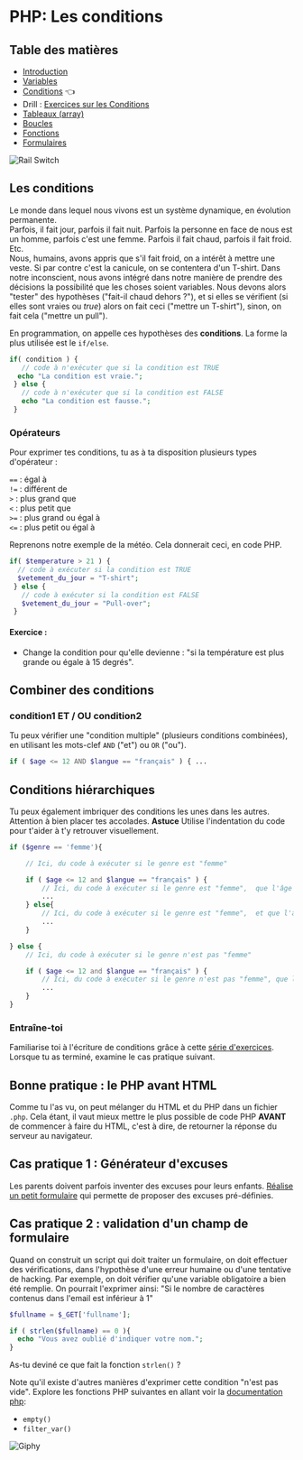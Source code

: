 # PHP: Les conditions

## Table des matières

- [Introduction](php-introduction.md)  
- [Variables](php-variables.md)  
- [Conditions](php-conditions.md) :point_left:
- Drill : [Exercices sur les Conditions](php-exercices-conditions.md)
- [Tableaux (array)](php-array.md)
- [Boucles](php-boucles.md) 
- [Fonctions](php-fonctions.md)
- [Formulaires](php-formulaires.md)


![Rail Switch](https://pmcdn.priceminister.com/photo/Aiguillage-train-miniature-1097270594_L.jpg)

## Les conditions

Le monde dans lequel nous vivons est un système dynamique, en évolution permanente.  
Parfois, il fait jour, parfois il fait nuit. Parfois la personne en face de nous est un homme, parfois c'est une femme. Parfois il fait chaud, parfois il fait froid. Etc.  
Nous, humains, avons appris que s'il fait froid, on a intérêt à mettre une veste. Si par contre c'est la canicule, on se contentera d'un T-shirt.
Dans notre inconscient, nous avons intégré dans notre manière de prendre des décisions la possibilité que les choses soient variables. Nous devons alors "tester" des hypothèses ("fait-il chaud dehors ?"), et si elles se vérifient (si elles sont vraies ou *true*) alors on fait ceci ("mettre un T-shirt"), sinon, on fait cela ("mettre un pull").  

En programmation, on appelle ces hypothèses des **conditions**. La forme la plus utilisée est le `if/else`.

```php
if( condition ) {
   // code à n'exécuter que si la condition est TRUE
  echo "La condition est vraie.";
 } else {
   // code à n'exécuter que si la condition est FALSE
   echo "La condition est fausse.";
 }
```
### Opérateurs

Pour exprimer tes conditions, tu as à ta disposition plusieurs types d'opérateur :

`==` : égal à  
`!=` : différent de  
`>` : plus grand que  
`<` : plus petit que  
`>=` : plus grand ou égal à  
`<=` : plus petit ou égal à  

Reprenons notre exemple de la météo. Cela donnerait ceci, en code PHP.

```php
if( $temperature > 21 ) {
  // code à exécuter si la condition est TRUE
  $vetement_du_jour = "T-shirt";
 } else {
   // code à exécuter si la condition est FALSE
   $vetement_du_jour = "Pull-over";
 }
```

#### Exercice :
- Change la condition pour qu'elle devienne : "si la température est plus grande ou égale à 15 degrés".

## Combiner des conditions

### condition1 ET / OU condition2 
Tu peux vérifier une "condition multiple" (plusieurs conditions combinées), en utilisant les mots-clef `AND` ("et") ou `OR` ("ou").

```php
if ( $age <= 12 AND $langue == "français" ) { ...
```

## Conditions hiérarchiques 
Tu peux également imbriquer des conditions les unes dans les autres. Attention à bien placer tes accolades. 
**Astuce** Utilise l'indentation du code pour t'aider à t'y retrouver visuellement.

```php
if ($genre == 'femme'){

	// Ici, du code à exécuter si le genre est "femme"

	if ( $age <= 12 and $langue == "français" ) {
		// Ici, du code à exécuter si le genre est "femme",  que l'âge est inférieur à 13 et que la langue est "français"
		...
	} else{
		// Ici, du code à exécuter si le genre est "femme",  et que l'âge est supérieur à 13 ou que la langue n'est pas "français"
		...
	}

} else {
	// Ici, du code à exécuter si le genre n'est pas "femme"

	if ( $age <= 12 and $langue == "français" ) {
		// Ici, du code à exécuter si le genre n'est pas "femme", que l'âge est inférieur à 13 et que la langue est "français"
		...
	}
}

```

### Entraîne-toi
Familiarise toi à l'écriture de conditions grâce à cette [série d'exercices](php-exercices-conditions.md).  
Lorsque tu as terminé, examine le cas pratique suivant.

## Bonne pratique : le PHP avant HTML
Comme tu l'as vu, on peut mélanger du HTML et du PHP dans un fichier `.php`. Cela étant, il vaut mieux mettre le plus possible de code PHP **AVANT** de commencer à faire du HTML, c'est à dire, de retourner la réponse du serveur au navigateur.

## Cas pratique 1 : Générateur d'excuses
Les parents doivent parfois inventer des excuses pour leurs enfants. [Réalise un petit formulaire](./php-exercice-generateur-excuses.md) qui permette de proposer des excuses pré-définies. 

## Cas pratique 2 : validation d'un champ de formulaire

Quand on construit un script qui doit traiter un formulaire, on doit effectuer des vérifications, dans l'hypothèse d'une erreur humaine ou d'une tentative de hacking.
Par exemple, on doit vérifier qu'une variable obligatoire a bien été remplie. On pourrait l'exprimer ainsi: "Si le nombre de caractères contenus dans l'email est inférieur à 1"

```PHP
$fullname = $_GET['fullname'];

if ( strlen($fullname) == 0 ){
  echo "Vous avez oublié d'indiquer votre nom.";
}
```

As-tu deviné ce que fait la fonction `strlen()` ?

Note qu'il existe d'autres manières d'exprimer cette condition "n'est pas vide". Explore les fonctions PHP suivantes en allant voir la [documentation php](http://php.net/manual/fr/index.php):  
- ` empty() `  
- `filter_var()`  

![Giphy](https://media0.giphy.com/media/gpDtMjkONKp7a/giphy.gif)
